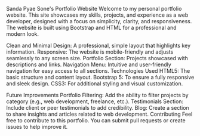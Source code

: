 Sanda Pyae Sone's Portfolio Website
Welcome to my personal portfolio website. This site showcases my skills, projects, and experience as a web developer, designed with a focus on simplicity, clarity, and responsiveness. The website is built using Bootstrap and HTML for a professional and modern look.

Clean and Minimal Design: A professional, simple layout that highlights key information.
Responsive: The website is mobile-friendly and adjusts seamlessly to any screen size.
Portfolio Section: Projects showcased with descriptions and links.
Navigation Menu: Intuitive and user-friendly navigation for easy access to all sections.
Technologies Used
HTML5: The basic structure and content layout.
Bootstrap 5: To ensure a fully responsive and sleek design.
CSS3: For additional styling and visual customization.


Future Improvements
Portfolio Filtering: Add the ability to filter projects by category (e.g., web development, freelance, etc.).
Testimonials Section: Include client or peer testimonials to add credibility.
Blog: Create a section to share insights and articles related to web development.
Contributing
Feel free to contribute to this portfolio. You can submit pull requests or create issues to help improve it.

